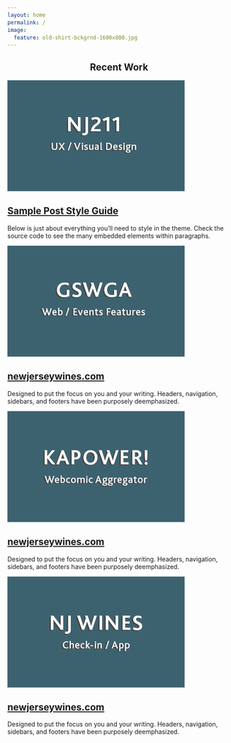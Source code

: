 ```yaml
---
layout: home
permalink: /
image:
  feature: old-shirt-bckgrnd-1600x800.jpg
---
```


<h2 style="text-align:center;">Recent Work</h2>
<div class="tiles">
<div class="tile">
   <a href="portfolio/NJ211" title="NJ211" class="post-teaser"><img src="images/nj211-logo.gif" alt="teaser" itemprop="image" />
    </a>
  <h2 class="post-title" itemprop="name"><a href="portfolio/NJ211">Sample Post Style Guide</a></h2>
  <p class="post-excerpt" itemprop="description">Below is just about everything you’ll need to style in the theme. Check the source code to see the many embedded elements within paragraphs.</p>
</div><!-- /.tile -->

<div class="tile">
  <a href="portfolio/GSWGA" title="GSWGA" class="post-teaser"><img src="images/GSWGA-logo.gif" alt="teaser" itemprop="image" />
    </a>
  <h2 class="post-title" itemprop="name"><a href="portfolio/GSWGA">newjerseywines.com</a></h2>
  <p class="post-excerpt">Designed to put the focus on you and your writing. Headers, navigation, sidebars, and footers have been purposely deemphasized.</p>
</div><!-- /.tile -->

<div class="tile">
  <a href="portfolio/GSWGA" title="GSWGA" class="post-teaser"><img src="images/KAPOWER-logo.gif" alt="teaser" itemprop="image" />
    </a>
  <h2 class="post-title" itemprop="name"><a href="portfolio/GSWGA">newjerseywines.com</a></h2>
  <p class="post-excerpt">Designed to put the focus on you and your writing. Headers, navigation, sidebars, and footers have been purposely deemphasized.</p>
</div><!-- /.tile -->
<div class="tile">
  <a href="portfolio/GSWGA" title="GSWGA" class="post-teaser"><img src="images/NJWINES-logo.gif" alt="teaser" itemprop="image" />
    </a>
  <h2 class="post-title" itemprop="name"><a href="portfolio/GSWGA">newjerseywines.com</a></h2>
  <p class="post-excerpt">Designed to put the focus on you and your writing. Headers, navigation, sidebars, and footers have been purposely deemphasized.</p>
</div><!-- /.tile -->


</div><!-- /.tiles -->
